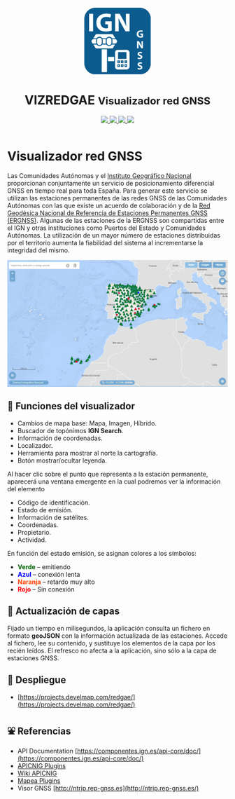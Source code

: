 <p align="center">
  <img src="img/twitter-normal.png" height="152" />
</p>
<h1 align="center"><strong>VIZREDGAE</strong> <small>Visualizador red GNSS</small></h1>

<p align="center">
  <a title="Language" href="https://www.w3schools.com/html/" target="_blank">
    <img src="https://img.shields.io/static/v1?label=Lang&message=HTML&color=maroon">
  </a>  
  <a title="Language" href="https://www.w3schools.com/js/" target="_blank">
    <img src="https://img.shields.io/static/v1?label=Lang&message=Javascript&color=maroon">
  </a>
  <a title="Language" href="https://www.w3schools.com/css/" target="_blank">
    <img src="https://img.shields.io/static/v1?label=Lang&message=CSS3&color=maroon">
  </a> 
  <a title="Library" href="https://componentes.cnig.es/api-core/test.html" target="_blank">
    <img src="https://img.shields.io/static/v1?label=Lib&message=APICNIG&color=khaki">
  </a>      
  <br />
  <br />
</p>

# Visualizador red GNSS

Las Comunidades Autónomas y el [Instituto Geográfico Nacional](https://www.ign.es) proporcionan conjuntamente un servicio de posicionamiento diferencial GNSS en tiempo real para toda España. Para generar este servicio se utilizan las estaciones permanentes de las redes GNSS de las Comunidades Autónomas con las que existe un acuerdo de colaboración y de la [Red Geodésica Nacional de Referencia de Estaciones Permanentes GNSS (ERGNSS)](https://www.ign.es/web/ign/portal/gds-gnss-estaciones-permanentes). Algunas de las estaciones de la ERGNSS son compartidas entre el IGN y otras instituciones como Puertos del Estado y Comunidades Autónomas. La utilización de un mayor número de estaciones distribuidas por el territorio aumenta la fiabilidad del sistema al incrementarse la integridad del mismo.

 ![Captura de la pantalla principal](img/captura01.jpg)

## 🔹 Funciones del visualizador

* Cambios de mapa base: Mapa, Imagen, Híbrido.
* Buscador de topónimos **IGN Search**.
* Información de coordenadas.
* Localizador.
* Herramienta para mostrar al norte la cartografía.
* Botón mostrar/ocultar leyenda.

Al hacer clic sobre el punto que representa a la estación permanente, aparecerá una ventana emergente en la cual podremos ver la información del elemento

* Código de identificación.
* Estado de emisión.
* Información de satélites.
* Coordenadas.
* Propietario.
* Actividad.

En función del estado emisión, se asignan colores a los símbolos:

* <span style='color:darkgreen; font-weight:bold'>Verde</span> – emitiendo
* <span style='color:blue; font-weight:bold'>Azul</span> – conexión lenta
* <span style='color:orangered; font-weight:bold'>Naranja</span> – retardo muy alto
* <span style='color:red; font-weight:bold'>Rojo</span> – Sin conexión

## 🔹 Actualización de capas

Fijado un tiempo en milisegundos, la aplicación consulta un fichero en formato **geoJSON** con la información actualizada de las estaciones. Accede al fichero, lee su contenido, y sustituye los elementos de la capa por los recién leídos. El refresco no afecta a la aplicación, sino sólo a la capa de estaciones GNSS.

## 🚀 Despliegue

* [https://projects.develmap.com/redgae/](https://projects.develmap.com/redgae/)

## ⛲️ Referencias

* API Documentation [https://componentes.ign.es/api-core/doc/](https://componentes.ign.es/api-core/doc/)
* [APICNIG Plugins](https://componentes.ign.es/api-core/test.html)
* [Wiki APICNIG](https://github.com/IGN-CNIG/API-CNIG/wiki)
* [Mapea Plugins](https://github.com/sigcorporativo-ja/mapea-plugins)
* Visor GNSS [http://ntrip.rep-gnss.es](http://ntrip.rep-gnss.es/)
